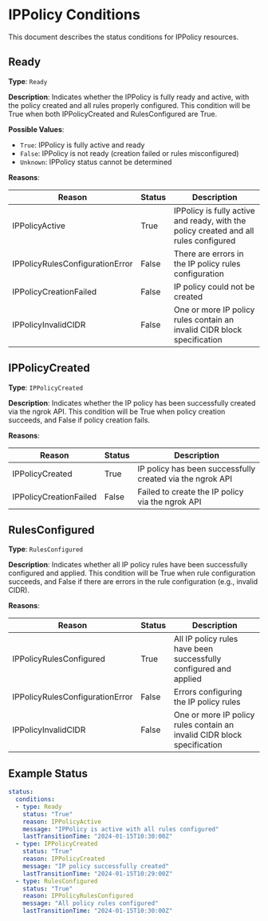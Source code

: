 # IPPolicy Conditions

This document describes the status conditions for IPPolicy resources.

## Ready

**Type**: `Ready`

**Description**: Indicates whether the IPPolicy is fully ready and active, with the policy created and all rules properly configured. This condition will be True when both IPPolicyCreated and RulesConfigured are True.

**Possible Values**:
- `True`: IPPolicy is fully active and ready
- `False`: IPPolicy is not ready (creation failed or rules misconfigured)
- `Unknown`: IPPolicy status cannot be determined

**Reasons**:

| Reason | Status | Description |
|--------|--------|-------------|
| IPPolicyActive | True | IPPolicy is fully active and ready, with the policy created and all rules configured |
| IPPolicyRulesConfigurationError | False | There are errors in the IP policy rules configuration |
| IPPolicyCreationFailed | False | IP policy could not be created |
| IPPolicyInvalidCIDR | False | One or more IP policy rules contain an invalid CIDR block specification |

## IPPolicyCreated

**Type**: `IPPolicyCreated`

**Description**: Indicates whether the IP policy has been successfully created via the ngrok API. This condition will be True when policy creation succeeds, and False if policy creation fails.

**Reasons**:

| Reason | Status | Description |
|--------|--------|-------------|
| IPPolicyCreated | True | IP policy has been successfully created via the ngrok API |
| IPPolicyCreationFailed | False | Failed to create the IP policy via the ngrok API |

## RulesConfigured

**Type**: `RulesConfigured`

**Description**: Indicates whether all IP policy rules have been successfully configured and applied. This condition will be True when rule configuration succeeds, and False if there are errors in the rule configuration (e.g., invalid CIDR).

**Reasons**:

| Reason | Status | Description |
|--------|--------|-------------|
| IPPolicyRulesConfigured | True | All IP policy rules have been successfully configured and applied |
| IPPolicyRulesConfigurationError | False | Errors configuring the IP policy rules |
| IPPolicyInvalidCIDR | False | One or more IP policy rules contain an invalid CIDR block specification |

## Example Status

```yaml
status:
  conditions:
  - type: Ready
    status: "True"
    reason: IPPolicyActive
    message: "IPPolicy is active with all rules configured"
    lastTransitionTime: "2024-01-15T10:30:00Z"
  - type: IPPolicyCreated
    status: "True"
    reason: IPPolicyCreated
    message: "IP policy successfully created"
    lastTransitionTime: "2024-01-15T10:29:00Z"
  - type: RulesConfigured
    status: "True"
    reason: IPPolicyRulesConfigured
    message: "All policy rules configured"
    lastTransitionTime: "2024-01-15T10:30:00Z"
```
